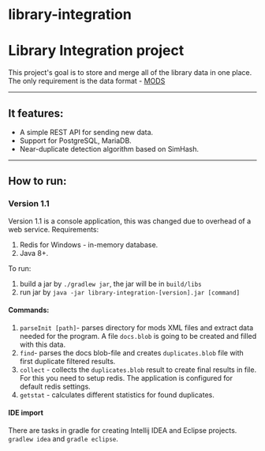 # library-integration
Library Integration project
==========
This project's goal is to store and merge all of the library data in one place.
The only requirement is the data format - [MODS](http://www.loc.gov/standards/mods/)

---
## It features:

* A simple REST API for sending new data.
* Support for PostgreSQL, MariaDB.
* Near-duplicate detection algorithm based on SimHash.

---
## How to run:
### Version 1.1
Version 1.1 is a console application, this was changed due to overhead of a web service.
Requirements:
1. Redis for Windows - in-memory database.
2. Java 8+.

To run:
1. build a jar by `./gradlew jar`, the jar will be in `build/libs`
2. run jar by `java -jar library-integration-[version].jar [command]` 

#### Commands:

1. `parseInit [path]`- parses directory for mods XML files and extract data needed for the program. A file `docs.blob` is going to be created and filled with this data.
2. `find`- parses the docs blob-file and creates `duplicates.blob` file with first duplicate filtered results.
3. `collect` - collects the `duplicates.blob` result to create final results in file. For this you need to setup redis. The application is configured for default redis settings.
4. `getstat` - calculates different statistics for found duplicates.

#### IDE import
There are tasks in gradle for creating Intellij IDEA and Eclipse projects. `gradlew idea` and `gradle eclipse`.
